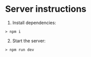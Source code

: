 # Server instructions

1. Install dependencies:

```
> npm i
```

2. Start the server:

```
> npm run dev
```
